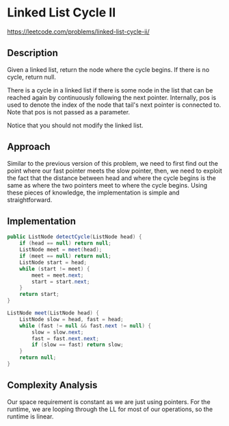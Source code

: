 # Linked List Cycle II

https://leetcode.com/problems/linked-list-cycle-ii/

## Description
Given a linked list, return the node where the cycle begins. If there is no cycle, return null.

There is a cycle in a linked list if there is some node in the list that can be reached again by continuously following the next pointer. Internally, pos is used to denote the index of the node that tail's next pointer is connected to. Note that pos is not passed as a parameter.

Notice that you should not modify the linked list.

## Approach

Similar to the previous version of this problem, we need to first find out the point where our fast pointer meets the slow pointer, then, we need to exploit the fact that the distance between head and where the cycle begins is the same as where the two pointers meet to where the cycle begins. Using these pieces of knowledge, the implementation is simple and straightforward.

## Implementation
```java
public ListNode detectCycle(ListNode head) {
    if (head == null) return null;
    ListNode meet = meet(head);
    if (meet == null) return null;
    ListNode start = head;
    while (start != meet) {
        meet = meet.next;
        start = start.next;
    }
    return start;
}

ListNode meet(ListNode head) {
    ListNode slow = head, fast = head; 
    while (fast != null && fast.next != null) {
        slow = slow.next;
        fast = fast.next.next;
        if (slow == fast) return slow;
    }
    return null;
}
```

## Complexity Analysis
Our space requirement is constant as we are just using pointers. For the runtime, we are looping through the LL for most of our operations, so the runtime is linear.